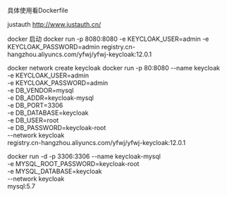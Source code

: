 
具体使用看Dockerfile

justauth  http://www.justauth.cn/


docker 启动
docker run -p 8080:8080 -e KEYCLOAK_USER=admin -e KEYCLOAK_PASSWORD=admin registry.cn-hangzhou.aliyuncs.com/yfwj/yfwj-keycloak:12.0.1

docker network create keycloak
docker run -p 80:8080 --name keycloak\
  -e KEYCLOAK_USER=admin \
  -e KEYCLOAK_PASSWORD=admin \
  -e DB_VENDOR=mysql \
  -e DB_ADDR=keycloak-mysql \
  -e DB_PORT=3306 \
  -e DB_DATABASE=keycloak \
  -e DB_USER=root \
  -e DB_PASSWORD=keycloak-root \
  --network keycloak \
  registry.cn-hangzhou.aliyuncs.com/yfwj/yfwj-keycloak:12.0.1

docker run -d -p 3306:3306 --name keycloak-mysql \
  -e MYSQL_ROOT_PASSWORD=keycloak-root  \
  -e MYSQL_DATABASE=keycloak \
  --network keycloak \
  mysql:5.7